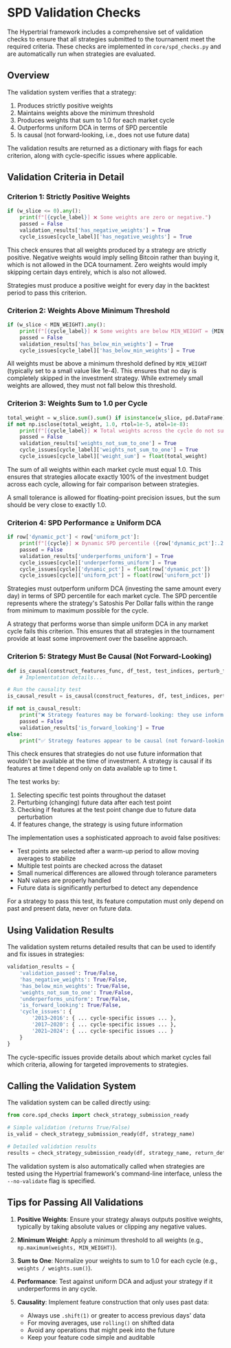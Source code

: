 # SPD Validation Checks

The Hypertrial framework includes a comprehensive set of validation checks to ensure that all strategies submitted to the tournament meet the required criteria. These checks are implemented in `core/spd_checks.py` and are automatically run when strategies are evaluated.

## Overview

The validation system verifies that a strategy:

1. Produces strictly positive weights
2. Maintains weights above the minimum threshold
3. Produces weights that sum to 1.0 for each market cycle
4. Outperforms uniform DCA in terms of SPD percentile
5. Is causal (not forward-looking, i.e., does not use future data)

The validation results are returned as a dictionary with flags for each criterion, along with cycle-specific issues where applicable.

## Validation Criteria in Detail

### Criterion 1: Strictly Positive Weights

```python
if (w_slice <= 0).any():
    print(f"[{cycle_label}] ❌ Some weights are zero or negative.")
    passed = False
    validation_results['has_negative_weights'] = True
    cycle_issues[cycle_label]['has_negative_weights'] = True
```

This check ensures that all weights produced by a strategy are strictly positive. Negative weights would imply selling Bitcoin rather than buying it, which is not allowed in the DCA tournament. Zero weights would imply skipping certain days entirely, which is also not allowed.

Strategies must produce a positive weight for every day in the backtest period to pass this criterion.

### Criterion 2: Weights Above Minimum Threshold

```python
if (w_slice < MIN_WEIGHT).any():
    print(f"[{cycle_label}] ❌ Some weights are below MIN_WEIGHT = {MIN_WEIGHT}.")
    passed = False
    validation_results['has_below_min_weights'] = True
    cycle_issues[cycle_label]['has_below_min_weights'] = True
```

All weights must be above a minimum threshold defined by `MIN_WEIGHT` (typically set to a small value like 1e-4). This ensures that no day is completely skipped in the investment strategy. While extremely small weights are allowed, they must not fall below this threshold.

### Criterion 3: Weights Sum to 1.0 per Cycle

```python
total_weight = w_slice.sum().sum() if isinstance(w_slice, pd.DataFrame) else w_slice.sum()
if not np.isclose(total_weight, 1.0, rtol=1e-5, atol=1e-8):
    print(f"[{cycle_label}] ❌ Total weights across the cycle do not sum to 1 (sum = {total_weight:.6f}).")
    passed = False
    validation_results['weights_not_sum_to_one'] = True
    cycle_issues[cycle_label]['weights_not_sum_to_one'] = True
    cycle_issues[cycle_label]['weight_sum'] = float(total_weight)
```

The sum of all weights within each market cycle must equal 1.0. This ensures that strategies allocate exactly 100% of the investment budget across each cycle, allowing for fair comparison between strategies.

A small tolerance is allowed for floating-point precision issues, but the sum should be very close to exactly 1.0.

### Criterion 4: SPD Performance ≥ Uniform DCA

```python
if row['dynamic_pct'] < row['uniform_pct']:
    print(f"[{cycle}] ❌ Dynamic SPD percentile ({row['dynamic_pct']:.2f}%) is less than uniform ({row['uniform_pct']:.2f}%).")
    passed = False
    validation_results['underperforms_uniform'] = True
    cycle_issues[cycle]['underperforms_uniform'] = True
    cycle_issues[cycle]['dynamic_pct'] = float(row['dynamic_pct'])
    cycle_issues[cycle]['uniform_pct'] = float(row['uniform_pct'])
```

Strategies must outperform uniform DCA (investing the same amount every day) in terms of SPD percentile for each market cycle. The SPD percentile represents where the strategy's Satoshis Per Dollar falls within the range from minimum to maximum possible for the cycle.

A strategy that performs worse than simple uniform DCA in any market cycle fails this criterion. This ensures that all strategies in the tournament provide at least some improvement over the baseline approach.

### Criterion 5: Strategy Must Be Causal (Not Forward-Looking)

```python
def is_causal(construct_features_func, df_test, test_indices, perturb_func, rtol=1e-5, atol=1e-8):
    # Implementation details...

# Run the causality test
is_causal_result = is_causal(construct_features, df, test_indices, perturb_func)

if not is_causal_result:
    print("❌ Strategy features may be forward-looking: they use information from future data.")
    passed = False
    validation_results['is_forward_looking'] = True
else:
    print("✅ Strategy features appear to be causal (not forward-looking).")
```

This check ensures that strategies do not use future information that wouldn't be available at the time of investment. A strategy is causal if its features at time t depend only on data available up to time t.

The test works by:

1. Selecting specific test points throughout the dataset
2. Perturbing (changing) future data after each test point
3. Checking if features at the test point change due to future data perturbation
4. If features change, the strategy is using future information

The implementation uses a sophisticated approach to avoid false positives:

- Test points are selected after a warm-up period to allow moving averages to stabilize
- Multiple test points are checked across the dataset
- Small numerical differences are allowed through tolerance parameters
- NaN values are properly handled
- Future data is significantly perturbed to detect any dependence

For a strategy to pass this test, its feature computation must only depend on past and present data, never on future data.

## Using Validation Results

The validation system returns detailed results that can be used to identify and fix issues in strategies:

```python
validation_results = {
    'validation_passed': True/False,
    'has_negative_weights': True/False,
    'has_below_min_weights': True/False,
    'weights_not_sum_to_one': True/False,
    'underperforms_uniform': True/False,
    'is_forward_looking': True/False,
    'cycle_issues': {
        '2013–2016': { ... cycle-specific issues ... },
        '2017–2020': { ... cycle-specific issues ... },
        '2021–2024': { ... cycle-specific issues ... }
    }
}
```

The cycle-specific issues provide details about which market cycles fail which criteria, allowing for targeted improvements to strategies.

## Calling the Validation System

The validation system can be called directly using:

```python
from core.spd_checks import check_strategy_submission_ready

# Simple validation (returns True/False)
is_valid = check_strategy_submission_ready(df, strategy_name)

# Detailed validation results
results = check_strategy_submission_ready(df, strategy_name, return_details=True)
```

The validation system is also automatically called when strategies are tested using the Hypertrial framework's command-line interface, unless the `--no-validate` flag is specified.

## Tips for Passing All Validations

1. **Positive Weights**: Ensure your strategy always outputs positive weights, typically by taking absolute values or clipping any negative values.

2. **Minimum Weight**: Apply a minimum threshold to all weights (e.g., `np.maximum(weights, MIN_WEIGHT)`).

3. **Sum to One**: Normalize your weights to sum to 1.0 for each cycle (e.g., `weights / weights.sum()`).

4. **Performance**: Test against uniform DCA and adjust your strategy if it underperforms in any cycle.

5. **Causality**: Implement feature construction that only uses past data:
   - Always use `.shift(1)` or greater to access previous days' data
   - For moving averages, use `rolling()` on shifted data
   - Avoid any operations that might peek into the future
   - Keep your feature code simple and auditable
